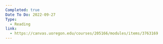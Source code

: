```yaml
---
Completed: true
Date To Do: 2022-09-27
Type:
  - Reading
link:
  - https://canvas.uoregon.edu/courses/205166/modules/items/3763169
---
```

